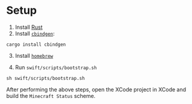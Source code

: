 # Setup

1. Install [Rust](https://www.rust-lang.org/)
2. Install [`cbindgen`](https://github.com/eqrion/cbindgen):

```
cargo install cbindgen
```

3. Install [`homebrew`](https://brew.sh/)

4. Run `swift/scripts/bootstrap.sh`

```
sh swift/scripts/bootstrap.sh
```

After performing the above steps, open the XCode project in XCode and build the `Minecraft Status` scheme.
